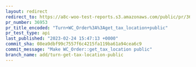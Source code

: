 ```yaml
---
layout: redirect
redirect_to: https://a8c-woo-test-reports.s3.amazonaws.com/public/pr/36953/api/index.html
pr_number: 36953
pr_title_encoded: "Turn+WC_Order%3A%3Aget_tax_location+public"
pr_test_type: api
last_published: "2023-02-24 15:47:13 +0000"
commit_sha: 08ea9dbf99c7557f6c4215fa119ba61a94cea6c9
commit_message: "Make WC_Order::get_tax_location public"
branch_name: add/turn-get-tax-location-public
---
```

